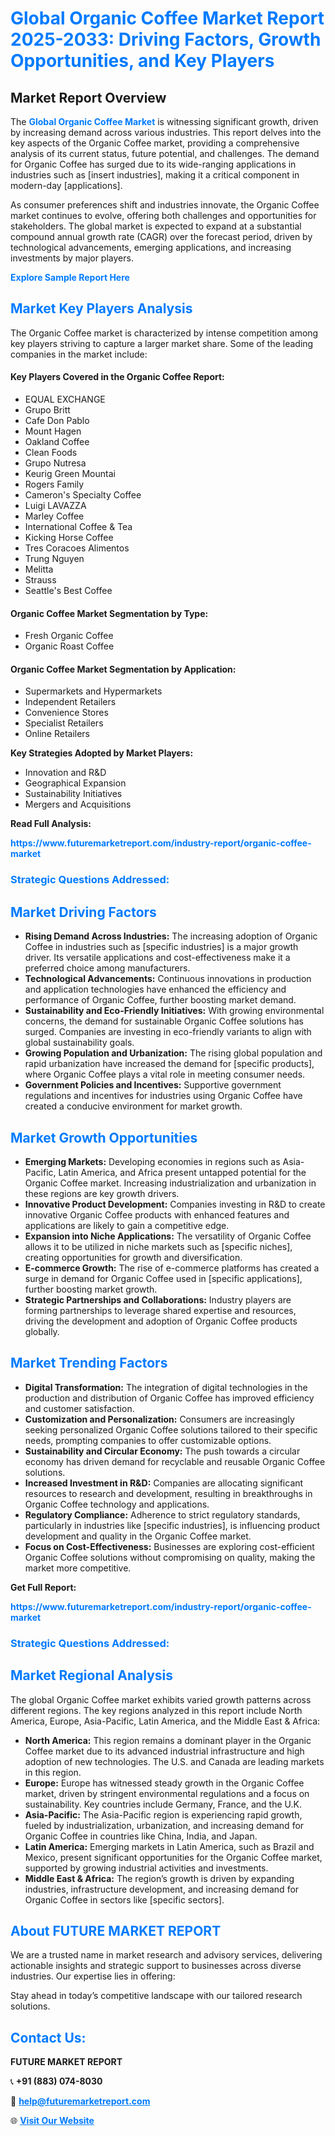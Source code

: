 <h1 style="color: #007BFF;">Global Organic Coffee Market Report 2025-2033: Driving Factors, Growth Opportunities, and Key Players</h1>

<section id="overview">
<h2>Market Report Overview</h2>
<p>The <a href="https://www.futuremarketreport.com/industry-report/organic-coffee-market" style="color: #007BFF; text-decoration: none;"><strong>Global Organic Coffee Market</strong></a> is witnessing significant growth, driven by increasing demand across various industries. This report delves into the key aspects of the Organic Coffee market, providing a comprehensive analysis of its current status, future potential, and challenges. The demand for Organic Coffee has surged due to its wide-ranging applications in industries such as [insert industries], making it a critical component in modern-day [applications].</p>
<p>As consumer preferences shift and industries innovate, the Organic Coffee market continues to evolve, offering both challenges and opportunities for stakeholders. The global market is expected to expand at a substantial compound annual growth rate (CAGR) over the forecast period, driven by technological advancements, emerging applications, and increasing investments by major players.</p>
</section>

<section id="overview">
<p><a href="https://www.futuremarketreport.com/request-sample/reportId=87291" style="color: #007BFF; text-decoration: none;"><strong>Explore Sample Report Here</strong></a></p>
</section>

<section id="key-players">
<h2 style="color: #007BFF;">Market Key Players Analysis</h2>
<p>The Organic Coffee market is characterized by intense competition among key players striving to capture a larger market share. Some of the leading companies in the market include:</p>
<h4>Key Players Covered in the Organic Coffee Report:</h4>
<ul><li>EQUAL EXCHANGE</li><li>Grupo Britt</li><li>Cafe Don Pablo</li><li>Mount Hagen</li><li>Oakland Coffee</li><li>Clean Foods</li><li>Grupo Nutresa</li><li>Keurig Green Mountai</li><li>Rogers Family</li><li>Cameron&#039;s Specialty Coffee</li><li>Luigi LAVAZZA</li><li>Marley Coffee</li><li>International Coffee &amp; Tea</li><li>Kicking Horse Coffee</li><li>Tres Coracoes Alimentos</li><li>Trung Nguyen</li><li>Melitta</li><li>Strauss</li><li>Seattle&#039;s Best Coffee</li></ul>
<h4>Organic Coffee Market Segmentation by Type:</h4>
<ul><li>Fresh Organic Coffee</li><li>Organic Roast Coffee</li></ul>

<h4>Organic Coffee Market Segmentation by Application:</h4>
<ul><li>Supermarkets and Hypermarkets</li><li>Independent Retailers</li><li>Convenience Stores</li><li>Specialist Retailers</li><li>Online Retailers</li></ul>
<p><strong>Key Strategies Adopted by Market Players:</strong></p>
<ul>
<li>Innovation and R&D</li>
<li>Geographical Expansion</li>
<li>Sustainability Initiatives</li>
<li>Mergers and Acquisitions</li>
</ul>
</section>

<section>
<p><strong>Read Full Analysis: </strong></p><a href="https://www.futuremarketreport.com/industry-report/organic-coffee-market" style="color: #007BFF; text-decoration: none;"><strong>https://www.futuremarketreport.com/industry-report/organic-coffee-market</strong></a>
<h3 style="color: #007BFF;">Strategic Questions Addressed:</h3>
</section>

<section id="driving-factors">
<h2 style="color: #007BFF;">Market Driving Factors</h2>
<ul>
<li><strong>Rising Demand Across Industries:</strong> The increasing adoption of Organic Coffee in industries such as [specific industries] is a major growth driver. Its versatile applications and cost-effectiveness make it a preferred choice among manufacturers.</li>
<li><strong>Technological Advancements:</strong> Continuous innovations in production and application technologies have enhanced the efficiency and performance of Organic Coffee, further boosting market demand.</li>
<li><strong>Sustainability and Eco-Friendly Initiatives:</strong> With growing environmental concerns, the demand for sustainable Organic Coffee solutions has surged. Companies are investing in eco-friendly variants to align with global sustainability goals.</li>
<li><strong>Growing Population and Urbanization:</strong> The rising global population and rapid urbanization have increased the demand for [specific products], where Organic Coffee plays a vital role in meeting consumer needs.</li>
<li><strong>Government Policies and Incentives:</strong> Supportive government regulations and incentives for industries using Organic Coffee have created a conducive environment for market growth.</li>
</ul>
</section>

<section id="growth-opportunities">
<h2 style="color: #007BFF;">Market Growth Opportunities</h2>
<ul>
<li><strong>Emerging Markets:</strong> Developing economies in regions such as Asia-Pacific, Latin America, and Africa present untapped potential for the Organic Coffee market. Increasing industrialization and urbanization in these regions are key growth drivers.</li>
<li><strong>Innovative Product Development:</strong> Companies investing in R&D to create innovative Organic Coffee products with enhanced features and applications are likely to gain a competitive edge.</li>
<li><strong>Expansion into Niche Applications:</strong> The versatility of Organic Coffee allows it to be utilized in niche markets such as [specific niches], creating opportunities for growth and diversification.</li>
<li><strong>E-commerce Growth:</strong> The rise of e-commerce platforms has created a surge in demand for Organic Coffee used in [specific applications], further boosting market growth.</li>
<li><strong>Strategic Partnerships and Collaborations:</strong> Industry players are forming partnerships to leverage shared expertise and resources, driving the development and adoption of Organic Coffee products globally.</li>
</ul>
</section>

<section id="trending-factors">
<h2 style="color: #007BFF;">Market Trending Factors</h2>
<ul>
<li><strong>Digital Transformation:</strong> The integration of digital technologies in the production and distribution of Organic Coffee has improved efficiency and customer satisfaction.</li>
<li><strong>Customization and Personalization:</strong> Consumers are increasingly seeking personalized Organic Coffee solutions tailored to their specific needs, prompting companies to offer customizable options.</li>
<li><strong>Sustainability and Circular Economy:</strong> The push towards a circular economy has driven demand for recyclable and reusable Organic Coffee solutions.</li>
<li><strong>Increased Investment in R&D:</strong> Companies are allocating significant resources to research and development, resulting in breakthroughs in Organic Coffee technology and applications.</li>
<li><strong>Regulatory Compliance:</strong> Adherence to strict regulatory standards, particularly in industries like [specific industries], is influencing product development and quality in the Organic Coffee market.</li>
<li><strong>Focus on Cost-Effectiveness:</strong> Businesses are exploring cost-efficient Organic Coffee solutions without compromising on quality, making the market more competitive.</li>
</ul>
</section>

<section>
<p><strong>Get Full Report: </strong></p><a href="https://www.futuremarketreport.com/industry-report/organic-coffee-market" style="color: #007BFF; text-decoration: none;"><strong>https://www.futuremarketreport.com/industry-report/organic-coffee-market</strong></a>
<h3 style="color: #007BFF;">Strategic Questions Addressed:</h3>
</section>


<section id="regional-analysis">
<h2 style="color: #007BFF;">Market Regional Analysis</h2>
<p>The global Organic Coffee market exhibits varied growth patterns across different regions. The key regions analyzed in this report include North America, Europe, Asia-Pacific, Latin America, and the Middle East & Africa:</p>
<ul>
<li><strong>North America:</strong> This region remains a dominant player in the Organic Coffee market due to its advanced industrial infrastructure and high adoption of new technologies. The U.S. and Canada are leading markets in this region.</li>
<li><strong>Europe:</strong> Europe has witnessed steady growth in the Organic Coffee market, driven by stringent environmental regulations and a focus on sustainability. Key countries include Germany, France, and the U.K.</li>
<li><strong>Asia-Pacific:</strong> The Asia-Pacific region is experiencing rapid growth, fueled by industrialization, urbanization, and increasing demand for Organic Coffee in countries like China, India, and Japan.</li>
<li><strong>Latin America:</strong> Emerging markets in Latin America, such as Brazil and Mexico, present significant opportunities for the Organic Coffee market, supported by growing industrial activities and investments.</li>
<li><strong>Middle East & Africa:</strong> The region’s growth is driven by expanding industries, infrastructure development, and increasing demand for Organic Coffee in sectors like [specific sectors].</li>
</ul>
</section>

<footer>
<h2 style="color: #007BFF;">About FUTURE MARKET REPORT</h2>
<p>We are a trusted name in market research and advisory services, delivering actionable insights and strategic support to businesses across diverse industries. Our expertise lies in offering:</p>

<p>Stay ahead in today’s competitive landscape with our tailored research solutions.</p>

<h2 style="color: #007BFF;">Contact Us:</h2>
<p><strong>FUTURE MARKET REPORT</strong></p>
<p>📞 <strong>+91 (883) 074-8030</strong></p>
<p>📧 <strong><a href="mailto:help@futuremarketreport.com" style="color: #007BFF;">help@futuremarketreport.com</a></strong></p>
<p>🌐 <strong><a href="https://www.futuremarketreport.com/" style="color: #007BFF;">Visit Our Website</a></strong></p>
</footer>
